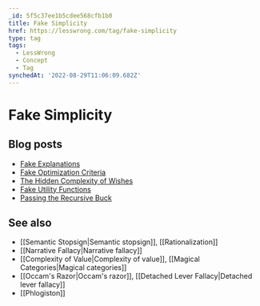 ```yaml
---
_id: 5f5c37ee1b5cdee568cfb1b0
title: Fake Simplicity
href: https://lesswrong.com/tag/fake-simplicity
type: tag
tags:
  - LessWrong
  - Concept
  - Tag
synchedAt: '2022-08-29T11:06:09.682Z'
---
```

# Fake Simplicity

## Blog posts

*   [Fake Explanations](http://lesswrong.com/lw/ip/fake_explanations/)
*   [Fake Optimization Criteria](http://lesswrong.com/lw/kz/fake_optimization_criteria/)
*   [The Hidden Complexity of Wishes](http://lesswrong.com/lw/ld/the_hidden_complexity_of_wishes/)
*   [Fake Utility Functions](http://lesswrong.com/lw/lq/fake_utility_functions/)
*   [Passing the Recursive Buck](http://lesswrong.com/lw/rd/passing_the_recursive_buck/)

## See also

*   [[Semantic Stopsign|Semantic stopsign]], [[Rationalization]]
*   [[Narrative Fallacy|Narrative fallacy]]
*   [[Complexity of Value|Complexity of value]], [[Magical Categories|Magical categories]]
*   [[Occam's Razor|Occam's razor]], [[Detached Lever Fallacy|Detached lever fallacy]]
*   [[Phlogiston]]